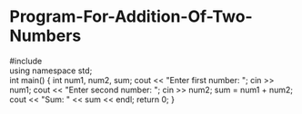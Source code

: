 # Program-For-Addition-Of-Two-Numbers
#include  <iostream>
<br>
using namespace std;
<br>
int main() {
    int num1, num2, sum;
    cout << "Enter first number: ";
    cin >> num1;
    cout << "Enter second number: ";
    cin >> num2;
    sum = num1 + num2;
    cout << "Sum: " << sum << endl;
    return 0;
}
